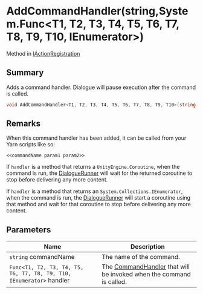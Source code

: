 # AddCommandHandler(string,System.Func\<T1, T2, T3, T4, T5, T6, T7, T8, T9, T10, IEnumerator>)

Method in [IActionRegistration](./)

## Summary

Adds a command handler. Dialogue will pause execution after the command is called.

```csharp
void AddCommandHandler<T1, T2, T3, T4, T5, T6, T7, T8, T9, T10>(string commandName, System.Func<T1, T2, T3, T4, T5, T6, T7, T8, T9, T10, IEnumerator> handler);
```

## Remarks

When this command handler has been added, it can be called from your Yarn scripts like so:

```
<<commandName param1 param2>>
```

If `handler` is a method that returns a `UnityEngine.Coroutine`, when the command is run, the [DialogueRunner](../yarn.unity.dialoguerunner/) will wait for the returned coroutine to stop before delivering any more content.

If `handler` is a method that returns an `System.Collections.IEnumerator`, when the command is run, the [DialogueRunner](../yarn.unity.dialoguerunner/) will start a coroutine using that method and wait for that coroutine to stop before delivering any more content.

## Parameters

| Name                                                                 | Description                                                                                              |
| -------------------------------------------------------------------- | -------------------------------------------------------------------------------------------------------- |
| `string` commandName                                                 | The name of the command.                                                                                 |
| `Func<T1, T2, T3, T4, T5, T6, T7, T8, T9, T10, IEnumerator>` handler | The [CommandHandler](../../yarn/yarn.commandhandler.md) that will be invoked when the command is called. |
